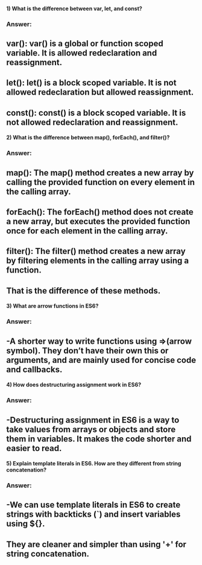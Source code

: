 
#### 1) What is the difference between var, let, and const?
### Answer: 
## var(): var() is a global or function scoped variable. It is allowed redeclaration and reassignment.

## let(): let() is a block scoped variable. It is not allowed redeclaration but allowed reassignment.

## const(): const() is a block scoped variable. It is not allowed redeclaration and reassignment.


#### 2) What is the difference between map(), forEach(), and filter()? 
### Answer: 
## map(): The map() method creates a new array by calling the provided function on every element in the calling array. 

## forEach(): The forEach() method does not create a new array, but executes the provided function once for each element in the calling array.

## filter(): The filter() method creates a new array by filtering elements in the calling array using a function.

## That is the difference of these methods.


#### 3) What are arrow functions in ES6?
### Answer: 
## -A shorter way to write functions using =>(arrow symbol). They don’t have their own this or arguments, and are mainly used for concise code and callbacks.


#### 4) How does destructuring assignment work in ES6?
### Answer:
## -Destructuring assignment in ES6 is a way to take values from arrays or objects and store them in variables. It makes the code shorter and easier to read.

#### 5) Explain template literals in ES6. How are they different from string concatenation?
### Answer:
## -We can use template literals in ES6 to create strings with backticks (`) and insert variables using ${}.
## They are cleaner and simpler than using '+' for string concatenation.

